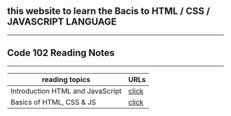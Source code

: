 ## this website to learn the Bacis to HTML / CSS / JAVASCRIPT LANGUAGE 
-----------------
## Code 102 Reading Notes
--------------------
| reading topics | URLs |
|---|---|
| Introduction  HTML and JavaScript | [click](https://mariammohamme.github.io/read-notes/class-01) |
| Basics of HTML, CSS & JS | [click](https://mariammohamme.github.io/read-notes/class-02) |